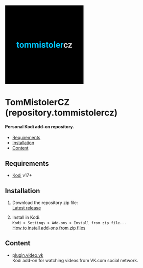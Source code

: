 ![Icon](resources/icon.png)

# TomMistolerCZ (repository.tommistolercz)

#### Personal Kodi add-on repository.

- [Requirements](#requirements)
- [Installation](#installation)
- [Content](#content)

## Requirements

- [Kodi](https://kodi.tv) v17+

## Installation

1. Download the repository zip file:<br>
    [Latest release](https://github.com/tommistolercz/repository.tommistolercz/releases/latest)
    
2. Install in Kodi:<br>
    `Kodi > Settings > Add-ons > Install from zip file...`<br>
    [How to install add-ons from zip files](https://kodi.wiki/view/HOW-TO:Install_add-ons_from_zip_files)

## Content

- [plugin.video.vk](https://github.com/tommistolercz/plugin.video.vk)<br>
    Kodi add-on for watching videos from VK.com social network.
